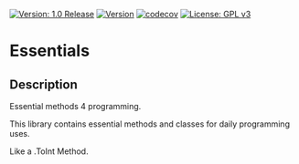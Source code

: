 [![Version: 1.0 Release](https://shields.io/badge/Version-1.0%20Release-green.svg)](https://github.com/smasgl/Essentials)
[![Version](https://travis-ci.com/smasgl/pipeline.svg?branch=main)](https://travis-ci.com/github/smasgl/Essentials
)
[![codecov](https://codecov.io/gh/smasgl/pipeline/branch/main/graph/badge.svg?token=031DBA55ZI)](https://codecov.io/gh/smasgl/Essentials)
[![License: GPL v3](https://shields.io/badge/License-GPL%20v3-blue.svg)](https://www.gnu.org/licenses/gpl-3.0)

# Essentials

## Description

Essential methods 4 programming.

This library contains essential methods and classes for daily programming uses.

Like a .ToInt Method.

